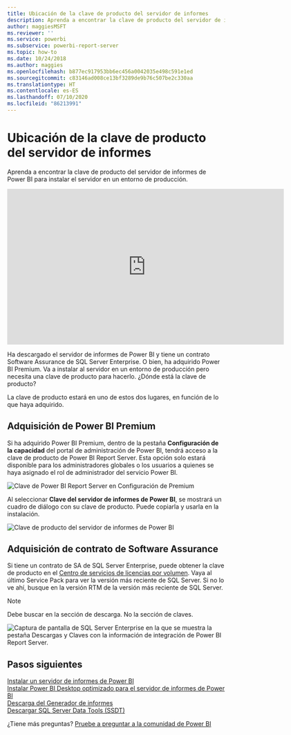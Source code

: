 ```yaml
---
title: Ubicación de la clave de producto del servidor de informes
description: Aprenda a encontrar la clave de producto del servidor de informes de Power BI para instalar el servidor en un entorno de producción.
author: maggiesMSFT
ms.reviewer: ''
ms.service: powerbi
ms.subservice: powerbi-report-server
ms.topic: how-to
ms.date: 10/24/2018
ms.author: maggies
ms.openlocfilehash: b877ec917953bb6ec456a0042035e498c591e1ed
ms.sourcegitcommit: c83146ad008ce13bf3289de9b76c507be2c330aa
ms.translationtype: HT
ms.contentlocale: es-ES
ms.lasthandoff: 07/10/2020
ms.locfileid: "86213991"
---
```

# <a name="how-to-find-your-report-server-product-key"></a>Ubicación de la clave de producto del servidor de informes
Aprenda a encontrar la clave de producto del servidor de informes de Power BI para instalar el servidor en un entorno de producción.

<iframe width="640" height="360" src="https://www.youtube.com/embed/6CQnf-NGtpU?rel=0&amp;showinfo=0" frameborder="0" allowfullscreen></iframe>

Ha descargado el servidor de informes de Power BI y tiene un contrato Software Assurance de SQL Server Enterprise. O bien, ha adquirido Power BI Premium. Va a instalar al servidor en un entorno de producción pero necesita una clave de producto para hacerlo. ¿Dónde está la clave de producto? 

La clave de producto estará en uno de estos dos lugares, en función de lo que haya adquirido.

## <a name="purchased-power-bi-premium"></a>Adquisición de Power BI Premium
Si ha adquirido Power BI Premium, dentro de la pestaña **Configuración de la capacidad** del portal de administración de Power BI, tendrá acceso a la clave de producto de Power BI Report Server. Esta opción solo estará disponible para los administradores globales o los usuarios a quienes se haya asignado el rol de administrador del servicio Power BI.

![Clave de Power BI Report Server en Configuración de Premium](media/find-product-key/pbirs-product-key.png)

Al seleccionar **Clave del servidor de informes de Power BI**, se mostrará un cuadro de diálogo con su clave de producto. Puede copiarla y usarla en la instalación.

![Clave de producto del servidor de informes de Power BI](media/find-product-key/pbirs-product-key-dialog.png)

## <a name="purchased-software-assurance-agreement"></a>Adquisición de contrato de Software Assurance
Si tiene un contrato de SA de SQL Server Enterprise, puede obtener la clave de producto en el [Centro de servicios de licencias por volumen](https://www.microsoft.com/Licensing/servicecenter/). Vaya al último Service Pack para ver la versión más reciente de SQL Server. Si no lo ve ahí, busque en la versión RTM de la versión más reciente de SQL Server.

> [!NOTE]
> Debe buscar en la sección de descarga. No la sección de claves.
> 
> 

![Captura de pantalla de SQL Server Enterprise en la que se muestra la pestaña Descargas y Claves con la información de integración de Power BI Report Server.](media/find-product-key/vlsc-download.png "Centro de servicios de licencias por volumen")
 
## <a name="next-steps"></a>Pasos siguientes
[Instalar un servidor de informes de Power BI](install-report-server.md)  
[Instalar Power BI Desktop optimizado para el servidor de informes de Power BI](install-powerbi-desktop.md)  
[Descarga del Generador de informes](https://www.microsoft.com/download/details.aspx?id=53613)  
[Descargar SQL Server Data Tools (SSDT)](https://go.microsoft.com/fwlink/?LinkID=616714)

¿Tiene más preguntas? [Pruebe a preguntar a la comunidad de Power BI](https://community.powerbi.com/)

